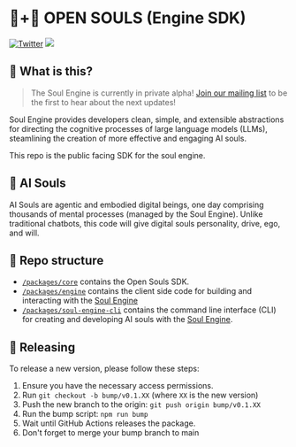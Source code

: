 # 🤖+👱 OPEN SOULS (Engine SDK)

[![Twitter](https://img.shields.io/twitter/url/https/twitter.com/OpenSoulsPBC.svg?style=social&label=Follow%20%40OpenSoulsPBC)](https://twitter.com/OpenSoulsPBC) [![](https://dcbadge.vercel.app/api/server/FCPcCUbw3p?compact=true&style=flat)](https://discord.gg/opensouls)

## 🤔 What is this?

> The Soul Engine is currently in private alpha! [Join our mailing list](https://opensouls.beehiiv.com/subscribe) to be the first to hear about the next updates!

Soul Engine provides developers clean, simple, and extensible abstractions for directing the cognitive processes of large language models (LLMs), steamlining the creation of more effective and engaging AI souls.

This repo is the public facing SDK for the soul engine.

## 💫 AI Souls

AI Souls are agentic and embodied digital beings, one day comprising thousands of mental processes (managed by the Soul Engine). Unlike traditional chatbots, this code will give digital souls personality, drive, ego, and will.

## 📖 Repo structure

- [`/packages/core`](./packages/core) contains the Open Souls SDK.
- [`/packages/engine`](./packages/engine) contains the client side code for building and interacting with the [Soul Engine](https://docs.souls.chat)
- [`/packages/soul-engine-cli`](./packages/soul-engine-cli/) contains the command line interface (CLI) for creating and developing AI souls with the [Soul Engine](https://docs.souls.chat).

## 🚢 Releasing

To release a new version, please follow these steps:

1. Ensure you have the necessary access permissions.
1. Run `git checkout -b bump/v0.1.XX` (where `XX` is the new version)
1. Push the new branch to the origin: `git push origin bump/v0.1.XX`
1. Run the bump script: `npm run bump`
1. Wait until GitHub Actions releases the package.
1. Don't forget to merge your bump branch to main
